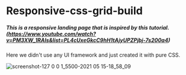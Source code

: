 # Responsive-css-grid-build

##### This is a responsive landing page that is inspired by this tutorial. (https://www.youtube.com/watch?v=PM3XW_1RAIs&list=PL4cUxeGkcC9hH1tAjyUPZPjbj-7s200a4)
Here we didn't use any UI framework and just created it with pure CSS.

![screenshot-127 0 0 1_5500-2021 05 15-18_58_09](https://user-images.githubusercontent.com/47238838/118364900-aeb60200-b5af-11eb-8d44-7c35a6b66d95.png)
